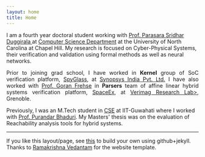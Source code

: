```yaml
---
layout: home
title: Home
---
```


<p align='jusitfy'>I am a fourth year doctoral student working with <a href= 'https://www.cs.unc.edu/~psd/'> Prof. Parasara Sridhar Duggirala </a> at <a href = 'https://cs.unc.edu/'>Computer Science Department</a> at the University of North Carolina at Chapel Hill. My research	is focused on Cyber-Physical Systems, their verification and validation using formal methods as well as neural networks.</p>
   
<p align='justify'> Prior to joining grad school, I have worked in <b>Kernel</b> group of SoC verification platform, <a href="https://www.synopsys.com/verification/static-and-formal-verification/spyglass.html">SpyGlass</a>, at <a href="https://www.synopsys.com/">Synopsys India Pvt. Ltd.</a> I have also worked with <a href="https://sites.google.com/site/frehseg/">Prof. Goran Frehse</a> in <b>Parsers</b> team of affine linear hybrid systems verification platform, <a href="http://spaceex.imag.fr/">SpaceEx</a>, at <a href="https://www-verimag.imag.fr/">Verimag Research Lab></a>, Grenoble.</p>

<p align'jusitfy'>Previously, I was an M.Tech student in <a href="https://www.iitg.ac.in/cse/">CSE</a> at IIT-Guwahati where I worked with <a href='https://www.iitg.ac.in/pbhaduri/'>Prof. Purandar Bhaduri</a>. My Masters' thesis was on the evaluation of Reachability analysis tools for hybrid systems.</p>

<hr/>

If you like this layout/page, see <a href='demo-post'>this</a> to build your own using github+jekyll. Thanks to <a href="https://github.com/vrama91/vrama91.github.io">Ramakrishna Vedantam</a> for the website template.

<!---https://github.com/mavroudisv/plain-academic--->

